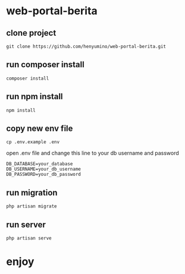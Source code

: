 # web-portal-berita

## clone project

```
git clone https://github.com/henyumino/web-portal-berita.git
```
## run composer install

```
composer install
```

## run npm install

```
npm install
```

## copy new env file
```
cp .env.example .env
```

open .env file and change this line to your db username and password
```
DB_DATABASE=your_database
DB_USERNAME=your_db_username
DB_PASSWORD=your_db_password
```

## run migration

```
php artisan migrate
```

## run server

```
php artisan serve
```

# enjoy
